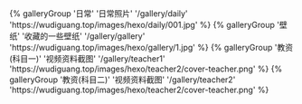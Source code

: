 <div class="gallery-group-main">
{% galleryGroup '日常' '日常照片' '/gallery/daily' 'https://wudiguang.top/images/hexo/daily/001.jpg' %}
{% galleryGroup '壁纸' '收藏的一些壁纸' '/gallery/gallery' 'https://wudiguang.top/images/hexo/gallery/1.jpg' %}
{% galleryGroup '教资(科目一)' '视频资料截图' '/gallery/teacher1' 'https://wudiguang.top/images/hexo/teacher2/cover-teacher.png' %}
{% galleryGroup '教资(科目二)' '视频资料截图' '/gallery/teacher2' 'https://wudiguang.top/images/hexo/teacher2/cover-teacher.png' %}
</div>